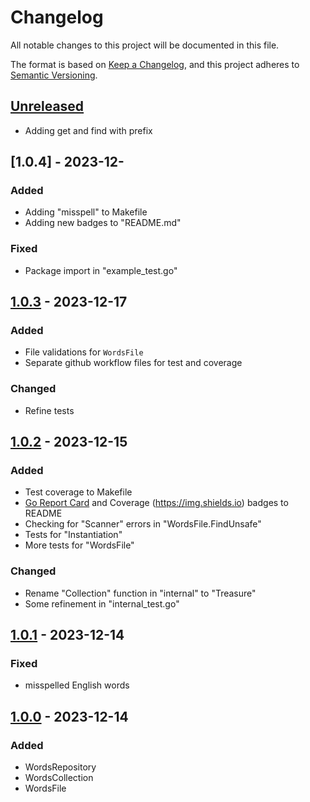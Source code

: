# Changelog

All notable changes to this project will be documented in this file.

The format is based on [Keep a Changelog](https://keepachangelog.com/en/1.1.0/),
and this project adheres to [Semantic Versioning](https://semver.org/spec/v2.0.0.html).

## [Unreleased]

- Adding get and find with prefix

## [1.0.4] - 2023-12-

### Added

- Adding "misspell" to Makefile
- Adding new badges to "README.md"

### Fixed

- Package import in "example_test.go"

## [1.0.3] - 2023-12-17

### Added

- File validations for `WordsFile`
- Separate github workflow files for test and coverage

### Changed

- Refine tests

## [1.0.2] - 2023-12-15

### Added

- Test coverage to Makefile
- [Go Report Card](https://goreportcard.com/badge) and Coverage (https://img.shields.io) badges to README
- Checking for "Scanner" errors in "WordsFile.FindUnsafe"
- Tests for "Instantiation"
- More tests for "WordsFile"

### Changed

- Rename "Collection" function in "internal" to "Treasure"
- Some refinement in "internal_test.go"

## [1.0.1] - 2023-12-14

### Fixed

- misspelled English words

## [1.0.0] - 2023-12-14

### Added

- WordsRepository
- WordsCollection
- WordsFile

[unreleased]: https://github.com/saleh-rahimzadeh/go-words/compare/v1.0.0...HEAD
[1.0.0]: https://github.com/saleh-rahimzadeh/go-words/releases/tag/v1.0.0
[1.0.1]: https://github.com/saleh-rahimzadeh/go-words/releases/tag/v1.0.1
[1.0.2]: https://github.com/saleh-rahimzadeh/go-words/releases/tag/v1.0.2
[1.0.3]: https://github.com/saleh-rahimzadeh/go-words/releases/tag/v1.0.3
